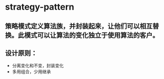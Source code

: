 # strategy-pattern
## 策略模式定义算法族，并封装起来，让他们可以相互替换。此模式可以让算法的变化独立于使用算法的客户。

## 设计原则：
- 分离变化和不变，封装变化
- 多用组合，少用继承




